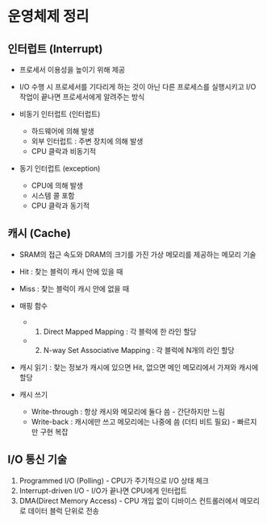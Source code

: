 # 운영체제 정리

## 인터럽트 (Interrupt)
- 프로세서 이용성을 높이기 위해 제공
- I/O 수행 시 프로세서를 기다리게 하는 것이 아닌 다른 프로세스를 실행시키고 I/O 작업이 끝나면 프로세서에게 알려주는 방식

- 비동기 인터럽트 (인터럽트)
  - 하드웨어에 의해 발생
  - 외부 인터럽트 : 주변 장치에 의해 발생
  - CPU 클락과 비동기적
- 동기 인터럽트 (exception)
  - CPU에 의해 발생
  - 시스템 콜 포함
  - CPU 클락과 동기적

## 캐시 (Cache)
- SRAM의 접근 속도와 DRAM의 크기를 가진 가상 메모리를 제공하는 메모리 기술
- Hit : 찾는 블럭이 캐시 안에 있을 때
- Miss : 찾는 블럭이 캐시 안에 없을 때

- 매핑 함수
  - 1. Direct Mapped Mapping : 각 블럭에 한 라인 할당
  - 2. N-way Set Associative Mapping : 각 블럭에 N개의 라인 할당
  
- 캐시 읽기 : 찾는 정보가 캐시에 있으면 Hit, 없으면 메인 메모리에서 가져와 캐시에 할당
- 캐시 쓰기
  - Write-through : 항상 캐시와 메모리에 둘다 씀 - 간단하지만 느림
  - Write-back : 캐시에만 쓰고 메모리에는 나중에 씀 (더티 비트 필요) - 빠르지만 구현 복잡
  
## I/O 통신 기술
1. Programmed I/O (Polling) - CPU가 주기적으로 I/O 상태 체크
2. Interrupt-driven I/O - I/O가 끝나면 CPU에게 인터럽트
3. DMA(Direct Memory Access) - CPU 개입 없이 디바이스 컨트롤러에서 메모리로 데이터 블럭 단위로 전송

